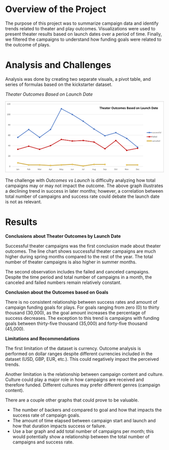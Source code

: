 # Overview of the Project
The purpose of this project was to summarize campaign data and identify trends related to theater and play outcomes.  Visualizations were used to present theater results based on launch dates over a period of time.  Finally, we filtered the campaigns to understand how funding goals were related to the outcome of plays.

# Analysis and Challenges

Analysis was done by creating two separate visuals, a pivot table, and series of formulas based on the kickstarter dataset.

*Theater Outcomes Based on Launch Date*
 
 ![](./resources/Theater_Outcomes_vs_Launch.png)

 The challenge with *Outcomes vs Launch* is difficulty analyzing how total campaigns may or may not impact the outcome.  The above graph illustrates a declining trend in success in later months; however, a correlation between total number of campaigns and success rate could debate the launch date is not as relevant.

# Results

**Conclusions about Theater Outcomes by Launch Date**

Successful theater campaigns was the first conclusion made about theater outcomes.  The line chart shows successful theater campaigns are much higher during spring months compared to the rest of the year.  The total number of theater campaigns is also higher in summer months.

The second observation includes the failed and canceled campaigns.  Despite the time period and total number of campaigns in a month, the canceled and failed numbers remain relatively constant.

**Conclusion about the Outcomes based on Goals**

There is no consistent relationship between success rates and amount of campaign funding goals for plays.  For goals ranging from zero (0) to thirty thousand (30,000), as the goal amount increases the percentage of success decreases. The exception to this trend is campaigns with funding goals between thirty-five thousand (35,000) and forty-five thousand (45,000).

**Limitations and Recommendations**

The first limitation of the dataset is currency.  Outcome analysis is performed on dollar ranges despite different currencies included in the dataset (USD, GBP, EUR, etc.).  This could negatively impact the perceived trends.

Another limitation is the relationship between campaign content and culture.  Culture could play a major role in how campaigns are received and therefore funded.  Different cultures may prefer different genres (campaign content).

There are a couple other graphs that could prove to be valuable.

- The number of backers and compared to goal and how that impacts the success rate of campaign goals.
- The amount of time elapsed between campaign start and launch and how that duration impacts success or failure.
- Use a bar graph and add total number of campaigns per month; this would potentially show a relationship between the total number of campaigns and success rate.